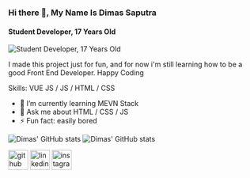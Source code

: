 ### Hi there 👋, My Name Is Dimas Saputra
#### Student Developer, 17 Years Old
![Student Developer, 17 Years Old](https://camo.githubusercontent.com/a433273b618d7b8c2569ba6013774adf910ae8e3da45eaff176f64781bfd53fc/68747470733a2f2f72617069646170692e636f6d2f626c6f672f77702d636f6e74656e742f75706c6f6164732f323031372f30312f6f63746f6361742e676966)

I made this project just for fun, and for now i'm still learning how to be a good Front End Developer. Happy Coding

Skills: VUE JS / JS / HTML / CSS

- 🌱 I’m currently learning MEVN Stack 
- 💬 Ask me about HTML / CSS / JS 
- ⚡ Fun fact: easily bored 

![Dimas' GitHub stats](https://github-readme-stats.vercel.app/api?username=infinitedim&show_icons=true&layout=compact)
![Dimas' GitHub stats](https://github-readme-stats.vercel.app/api/top-langs/?username=infinitedim)


[<img src='https://cdn.jsdelivr.net/npm/simple-icons@3.0.1/icons/github.svg' alt='github' height='40'>](https://github.com/infinitedim)  [<img src='https://cdn.jsdelivr.net/npm/simple-icons@3.0.1/icons/linkedin.svg' alt='linkedin' height='40'>](https://www.linkedin.com/in/infinitedim/)  [<img src='https://cdn.jsdelivr.net/npm/simple-icons@3.0.1/icons/instagram.svg' alt='instagram' height='40'>](https://www.instagram.com/infinite.dim_/)  






